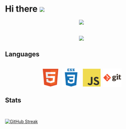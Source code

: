 # Hi there <img src="https://media.giphy.com/media/hvRJCLFzcasrR4ia7z/giphy.gif" width="30px">

<div id="header" align="center">
<img width="350px" src="https://media.giphy.com/media/CuuSHzuc0O166MRfjt/giphy.gif">
</div>
<br>
<br>

<!-- Social media badges -->
<div id="badges" align="center">
<img src="https://img.shields.io/github/followers/oliverio07?style=social">
</div>

## Languages

<br>

<div align="center">
  <img src="https://github.com/devicons/devicon/blob/master/icons/html5/html5-original.svg" title="HTML5" alt="HTML" width="60"/>&nbsp;
  <img src="https://github.com/devicons/devicon/blob/master/icons/css3/css3-plain-wordmark.svg"  title="CSS3" alt="CSS" width="60"/>&nbsp;
  <img src="https://github.com/devicons/devicon/blob/master/icons/javascript/javascript-original.svg" title="JavaScript" alt="JavaScript" width="60" />&nbsp;
  <img src="https://github.com/devicons/devicon/blob/master/icons/git/git-original-wordmark.svg" title="Git" **alt="Git" width="60"/>
</div>

## Stats

<br>

[![GitHub Streak](http://github-readme-streak-stats.herokuapp.com?user=Oliverio07&theme=dark&background=000000)](https://git.io/streak-stats)

<!--
Firebase:
  <img src="https://github.com/devicons/devicon/blob/master/icons/firebase/firebase-plain-wordmark.svg" title="Firebase" alt="Firebase" width="40" height="40"/>&nbsp;
-->

<!--
**Oliverio07/Oliverio07** is a ✨ _special_ ✨ repository because its `README.md` (this file) appears on your GitHub profile.
Here are some ideas to get you started:

- 🔭 I’m currently working on ...
- 🌱 I’m currently learning ...
- 👯 I’m looking to collaborate on ...
- 🤔 I’m looking for help with ...
- 💬 Ask me about ...
- 📫 How to reach me: ...
- 😄 Pronouns: ...
- ⚡ Fun fact: ...
-->

